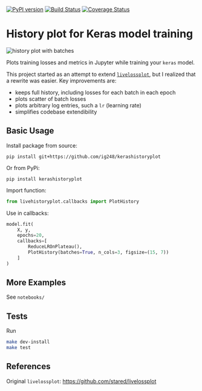 [![PyPI version](https://badge.fury.io/py/kerashistoryplot.svg)](https://badge.fury.io/py/kerashistoryplot)
[![Build Status](https://travis-ci.com/ig248/kerashistoryplot.svg?branch=master)](https://travis-ci.com/ig248/kerashistoryplot)
[![Coverage Status](https://codecov.io/gh/ig248/kerashistoryplot/branch/master/graph/badge.svg)](https://codecov.io/gh/ig248/kerashistoryplot)

# History plot for Keras model training

![history plot with batches](https://raw.githubusercontent.com/ig248/kerashistoryplot/master/kerashistoryplot.png)

Plots training losses and metrics in Jupyter while training your `keras` model.

This project started as an attempt to extend [`livelossplot`](https://github.com/stared/livelossplot), but I realized that a rewrite was easier. Key improvements are:

- keeps full history, including losses for each batch in each epoch
- plots scatter of batch losses
- plots arbitrary log entries, such a `lr` (learning rate)
- simplifies codebase extendibility

## Basic Usage
Install package from source:

```
pip install git+https://github.com/ig248/kerashistoryplot
```

Or from PyPi:

```
pip install kerashistoryplot
```

Import function:

```python
from livehistoryplot.callbacks import PlotHistory
```

Use in callbacks:

```python
model.fit(
    X, y,
    epochs=20,
    callbacks=[
        ReduceLROnPlateau(),
        PlotHistory(batches=True, n_cols=3, figsize=(15, 7))
    ]
)
```

## More Examples
See `notebooks/`

## Tests
Run
```bash
make dev-install
make test
```

## References
Original `livelossplot`: https://github.com/stared/livelossplot
